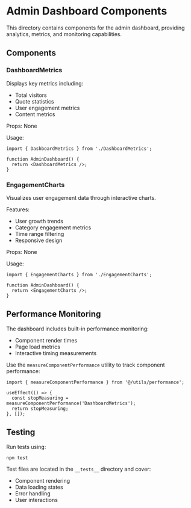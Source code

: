 # Admin Dashboard Components

This directory contains components for the admin dashboard, providing analytics, metrics, and monitoring capabilities.

## Components

### DashboardMetrics

Displays key metrics including:
- Total visitors
- Quote statistics
- User engagement metrics
- Content metrics

Props: None

Usage:
```tsx
import { DashboardMetrics } from './DashboardMetrics';

function AdminDashboard() {
  return <DashboardMetrics />;
}
```

### EngagementCharts

Visualizes user engagement data through interactive charts.

Features:
- User growth trends
- Category engagement metrics
- Time range filtering
- Responsive design

Props: None

Usage:
```tsx
import { EngagementCharts } from './EngagementCharts';

function AdminDashboard() {
  return <EngagementCharts />;
}
```

## Performance Monitoring

The dashboard includes built-in performance monitoring:
- Component render times
- Page load metrics
- Interactive timing measurements

Use the `measureComponentPerformance` utility to track component performance:

```tsx
import { measureComponentPerformance } from '@/utils/performance';

useEffect(() => {
  const stopMeasuring = measureComponentPerformance('DashboardMetrics');
  return stopMeasuring;
}, []);
```

## Testing

Run tests using:
```bash
npm test
```

Test files are located in the `__tests__` directory and cover:
- Component rendering
- Data loading states
- Error handling
- User interactions
